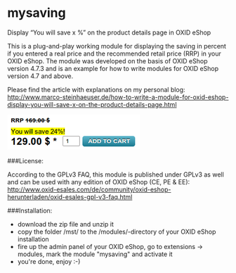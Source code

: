 mysaving
========

Display “You will save x %” on the product details page in OXID eShop

This is a plug-and-play working module for displaying the saving in percent if you entered a real price and the recommended retail price (RRP) in your OXID eShop. 
The module was developed on the basis of OXID eShop version 4.7.3 and is an example for how to write modules for OXID eShop version 4.7 and above.

Please find the article with explanations on my personal blog:<br>
http://www.marco-steinhaeuser.de/how-to-write-a-module-for-oxid-eshop-display-you-will-save-x-on-the-product-details-page.html

![Image alt](mst/mysaving/thumb.png)

###License:

According to the GPLv3 FAQ, this module is published under GPLv3 as well and can be used with any edition of OXID eShop (CE, PE & EE):<br>
http://www.oxid-esales.com/de/community/oxid-eshop-herunterladen/oxid-esales-gpl-v3-faq.html

###Installation:

* download the zip file and unzip it
* copy the folder /mst/ to the /modules/-directory of your OXID eShop installation
* fire up the admin panel of your OXID eShop, go to extensions -> modules, mark the module "mysaving" and activate it
* you're done, enjoy :-)
